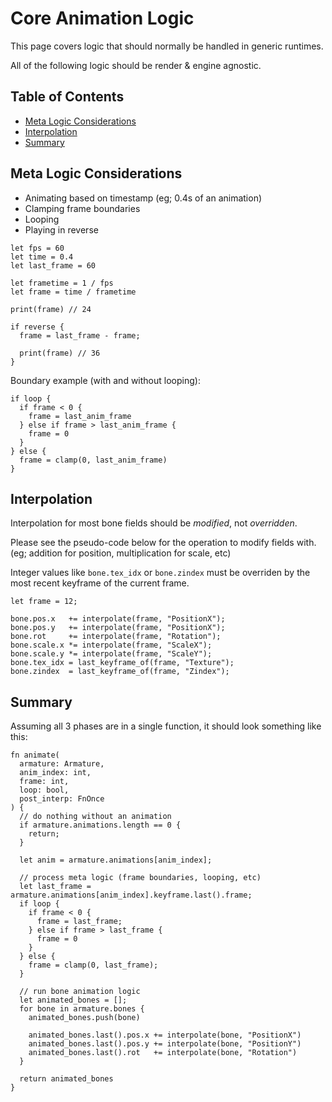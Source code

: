 # Core Animation Logic

This page covers logic that should normally be handled in generic runtimes.

All of the following logic should be render & engine agnostic.

## Table of Contents

- [Meta Logic Considerations](#meta-logic-considerations)
- [Interpolation](#interpolation)
- [Summary](#summary)

## Meta Logic Considerations

- Animating based on timestamp (eg; 0.4s of an animation)
- Clamping frame boundaries
- Looping
- Playing in reverse

```rust,noplayground
let fps = 60
let time = 0.4
let last_frame = 60

let frametime = 1 / fps
let frame = time / frametime

print(frame) // 24

if reverse {
  frame = last_frame - frame;

  print(frame) // 36
}
```

Boundary example (with and without looping):

```rust,noplayground
if loop {
  if frame < 0 {
    frame = last_anim_frame
  } else if frame > last_anim_frame {
    frame = 0
  }
} else {
  frame = clamp(0, last_anim_frame)
}
```

## Interpolation

Interpolation for most bone fields should be _modified_, not _overridden_.

Please see the pseudo-code below for the operation to modify fields
with.<br>(eg; addition for position, multiplication for scale, etc)

Integer values like `bone.tex_idx` or `bone.zindex` must be overriden by the
most recent keyframe of the current frame.

```rust,noplayground
let frame = 12;

bone.pos.x   += interpolate(frame, "PositionX");
bone.pos.y   += interpolate(frame, "PositionX");
bone.rot     += interpolate(frame, "Rotation");
bone.scale.x *= interpolate(frame, "ScaleX");
bone.scale.y *= interpolate(frame, "ScaleY");
bone.tex_idx = last_keyframe_of(frame, "Texture");
bone.zindex  = last_keyframe_of(frame, "Zindex");
```

## Summary

Assuming all 3 phases are in a single function, it should look something like
this:

```rust,noplayground
fn animate(
  armature: Armature,
  anim_index: int,
  frame: int,
  loop: bool,
  post_interp: FnOnce
) {
  // do nothing without an animation
  if armature.animations.length == 0 {
    return;
  }

  let anim = armature.animations[anim_index];

  // process meta logic (frame boundaries, looping, etc)
  let last_frame = armature.animations[anim_index].keyframe.last().frame;
  if loop {
    if frame < 0 {
      frame = last_frame;
    } else if frame > last_frame {
      frame = 0
    }
  } else {
    frame = clamp(0, last_frame);
  }

  // run bone animation logic
  let animated_bones = [];
  for bone in armature.bones {
    animated_bones.push(bone)

    animated_bones.last().pos.x += interpolate(bone, "PositionX")
    animated_bones.last().pos.y += interpolate(bone, "PositionY")
    animated_bones.last().rot   += interpolate(bone, "Rotation")
  }

  return animated_bones
}
```
